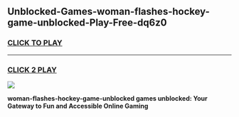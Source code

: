 
## Unblocked-Games-woman-flashes-hockey-game-unblocked-Play-Free-dq6z0
<h3>
<a href="https://premium76.site?title=woman-flashes-hockey-game-unblocked&ref=15A">CLICK TO PLAY</a></h3>
<hr>

<h3>
<a href="https://premium76.site?title=woman-flashes-hockey-game-unblocked&ref=15A">CLICK 2 PLAY</a>
  
</h3>

<a href="https://premium76.site?title=woman-flashes-hockey-game-unblocked&ref=15A"><img src="https://clearcache.store/games.png"></a>


**woman-flashes-hockey-game-unblocked games unblocked: Your Gateway to Fun and Accessible Online Gaming**
